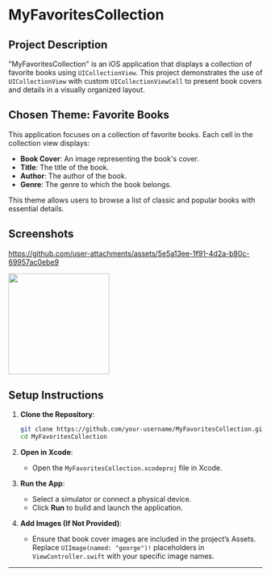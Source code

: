 

# MyFavoritesCollection

## Project Description
"MyFavoritesCollection" is an iOS application that displays a collection of favorite books using `UICollectionView`. This project demonstrates the use of `UICollectionView` with custom `UICollectionViewCell` to present book covers and details in a visually organized layout.

## Chosen Theme: Favorite Books
This application focuses on a collection of favorite books. Each cell in the collection view displays:
- **Book Cover**: An image representing the book's cover.
- **Title**: The title of the book.
- **Author**: The author of the book.
- **Genre**: The genre to which the book belongs.

This theme allows users to browse a list of classic and popular books with essential details.

## Screenshots

https://github.com/user-attachments/assets/5e5a13ee-1f91-4d2a-b80c-69957ac0ebe9

<img src="https://github.com/user-attachments/assets/5e5a13ee-1f91-4d2a-b80c-69957ac0ebe9" width="200"/>




## Setup Instructions
1. **Clone the Repository**:
   ```bash
   git clone https://github.com/your-username/MyFavoritesCollection.git
   cd MyFavoritesCollection
   ```

2. **Open in Xcode**:
   - Open the `MyFavoritesCollection.xcodeproj` file in Xcode.

3. **Run the App**:
   - Select a simulator or connect a physical device.
   - Click **Run** to build and launch the application.

4. **Add Images (If Not Provided)**:
   - Ensure that book cover images are included in the project’s Assets. Replace `UIImage(named: "george")!` placeholders in `ViewController.swift` with your specific image names.

---
